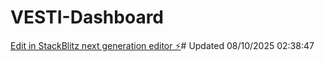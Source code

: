 # VESTI-Dashboard

[Edit in StackBlitz next generation editor ⚡️](https://stackblitz.com/~/github.com/MiamiFan1050/VESTI-Dashboard)#   U p d a t e d   0 8 / 1 0 / 2 0 2 5   0 2 : 3 8 : 4 7  
 